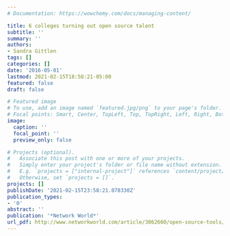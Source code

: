 ```yaml
---
# Documentation: https://wowchemy.com/docs/managing-content/

title: 6 colleges turning out open source talent
subtitle: ''
summary: ''
authors:
- Sandra Gittlen
tags: []
categories: []
date: '2016-05-01'
lastmod: 2021-02-15T18:58:21-05:00
featured: false
draft: false

# Featured image
# To use, add an image named `featured.jpg/png` to your page's folder.
# Focal points: Smart, Center, TopLeft, Top, TopRight, Left, Right, BottomLeft, Bottom, BottomRight.
image:
  caption: ''
  focal_point: ''
  preview_only: false

# Projects (optional).
#   Associate this post with one or more of your projects.
#   Simply enter your project's folder or file name without extension.
#   E.g. `projects = ["internal-project"]` references `content/project/deep-learning/index.md`.
#   Otherwise, set `projects = []`.
projects: []
publishDate: '2021-02-15T23:58:21.078330Z'
publication_types:
- '0'
abstract: ''
publication: '*Network World*'
url_pdf: http://www.networkworld.com/article/3062660/open-source-tools/6-colleges-turning-out-open-source-talent.html
---
```

